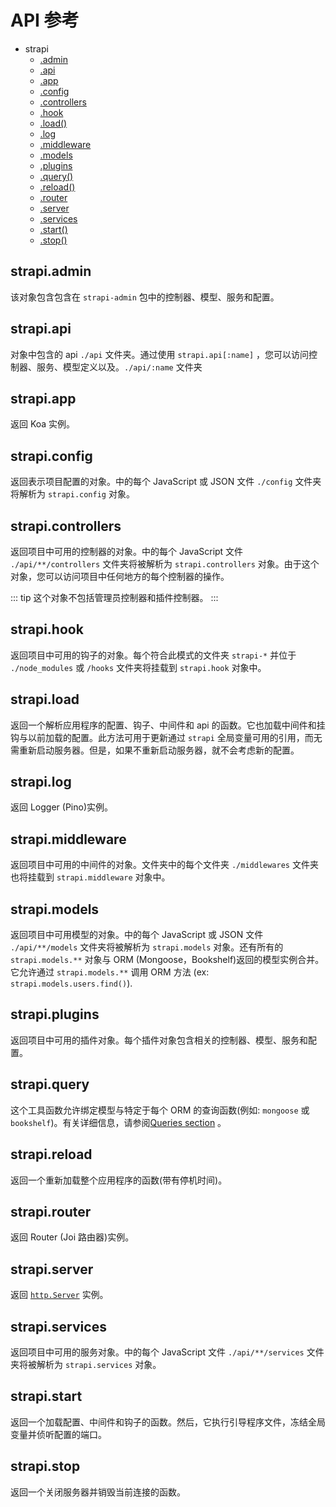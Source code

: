 # API 参考

- strapi
  - [.admin](#strapi-admin)
  - [.api](#strapi-api)
  - [.app](#strapi-app)
  - [.config](#strapi-config)
  - [.controllers](#strapi-controllers)
  - [.hook](#strapi-hook)
  - [.load()](#strapi-load)
  - [.log](#strapi-log)
  - [.middleware](#strapi-middleware)
  - [.models](#strapi-models)
  - [.plugins](#strapi-plugins)
  - [.query()](#strapi-query)
  - [.reload()](#strapi-reload)
  - [.router](#strapi-router)
  - [.server](#strapi-server)
  - [.services](#strapi-services)
  - [.start()](#strapi-start)
  - [.stop()](#strapi-stop)

## strapi.admin

该对象包含包含在 `strapi-admin` 包中的控制器、模型、服务和配置。

## strapi.api

对象中包含的 api `./api` 文件夹。通过使用 `strapi.api[:name]` ，您可以访问控制器、服务、模型定义以及。`./api/:name` 文件夹

## strapi.app

返回 Koa 实例。

## strapi.config

返回表示项目配置的对象。中的每个 JavaScript 或 JSON 文件 `./config` 文件夹将解析为 `strapi.config` 对象。

## strapi.controllers

返回项目中可用的控制器的对象。中的每个 JavaScript 文件 `./api/**/controllers` 文件夹将被解析为 `strapi.controllers` 对象。由于这个对象，您可以访问项目中任何地方的每个控制器的操作。

::: tip
这个对象不包括管理员控制器和插件控制器。
:::

## strapi.hook

返回项目中可用的钩子的对象。每个符合此模式的文件夹 `strapi-*` 并位于 `./node_modules` 或 `/hooks` 文件夹将挂载到 `strapi.hook` 对象中。

## strapi.load

返回一个解析应用程序的配置、钩子、中间件和 api 的函数。它也加载中间件和挂钩与以前加载的配置。此方法可用于更新通过 `strapi` 全局变量可用的引用，而无需重新启动服务器。但是，如果不重新启动服务器，就不会考虑新的配置。

## strapi.log

返回 Logger (Pino)实例。

## strapi.middleware

返回项目中可用的中间件的对象。文件夹中的每个文件夹 `./middlewares` 文件夹也将挂载到 `strapi.middleware` 对象中。

## strapi.models

返回项目中可用模型的对象。中的每个 JavaScript 或 JSON 文件 `./api/**/models` 文件夹将被解析为 `strapi.models` 对象。还有所有的 `strapi.models.**` 对象与 ORM (Mongoose，Bookshelf)返回的模型实例合并。它允许通过 `strapi.models.**` 调用 ORM 方法 (ex: `strapi.models.users.find()`).

## strapi.plugins

返回项目中可用的插件对象。每个插件对象包含相关的控制器、模型、服务和配置。

## strapi.query

这个工具函数允许绑定模型与特定于每个 ORM 的查询函数(例如: `mongoose` 或 `bookshelf`)。有关详细信息，请参阅[Queries section](/developer-docs/latest/development/backend-customization.md#queries) 。

## strapi.reload

返回一个重新加载整个应用程序的函数(带有停机时间)。

## strapi.router

返回 Router (Joi 路由器)实例。

## strapi.server

返回 [`http.Server`](https://nodejs.org/api/http.md#http_class_http_server) 实例。

## strapi.services

返回项目中可用的服务对象。中的每个 JavaScript 文件 `./api/**/services` 文件夹将被解析为 `strapi.services` 对象。

## strapi.start

返回一个加载配置、中间件和钩子的函数。然后，它执行引导程序文件，冻结全局变量并侦听配置的端口。

## strapi.stop

返回一个关闭服务器并销毁当前连接的函数。
